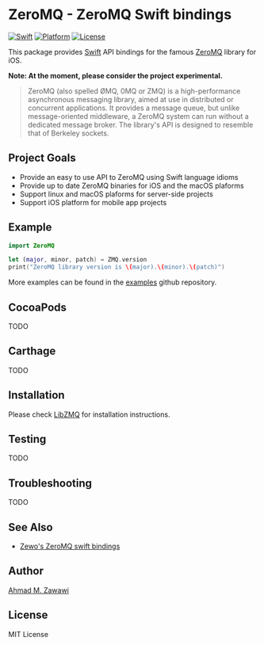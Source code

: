 # ZeroMQ - ZeroMQ Swift bindings

[![Swift][swift-badge]][swift-url]
[![Platform][platform-badge]][platform-url]
[![License][mit-badge]][mit-url]

This package provides [Swift](http://swift.org) API bindings for the famous
[ZeroMQ](http://zeromq.org) library for iOS.

**Note: At the moment, please consider the project experimental.**

> ZeroMQ (also spelled ØMQ, 0MQ or ZMQ) is a high-performance asynchronous
> messaging library, aimed at use in distributed or concurrent applications. It
> provides a message queue, but unlike message-oriented middleware, a ZeroMQ
> system can run without a dedicated message broker. The library's API is
> designed to resemble that of Berkeley sockets.

## Project Goals

- Provide an easy to use API to ZeroMQ using Swift language idioms
- Provide up to date ZeroMQ binaries for iOS and the macOS plaforms
- Support linux and macOS plaforms for server-side projects
- Support iOS platform for mobile app projects

## Example

```swift
import ZeroMQ

let (major, minor, patch) = ZMQ.version
print("ZeroMQ library version is \(major).\(minor).\(patch)")
```

More examples can be found in the
[examples](https://github.com/azawawi/swift-zmq-examples) github repository.

## CocoaPods

TODO

## Carthage

TODO

## Installation

Please check [LibZMQ](https://github.com/azawawi/swift-libzmq) for installation
instructions.

## Testing

TODO


## Troubleshooting

TODO

## See Also

- [Zewo's ZeroMQ swift bindings](https://github.com/ZewoGraveyard/ZeroMQ)

## Author

[Ahmad M. Zawawi](https://github.com/azawawi)

## License

MIT License

[swift-badge]: https://img.shields.io/badge/Swift-3.0-orange.svg?style=flat
[swift-url]: https://swift.org
[platform-badge]: https://img.shields.io/badge/Platforms-OS%20X%20--%20Linux-lightgray.svg?style=flat
[platform-url]: https://swift.org
[mit-badge]: https://img.shields.io/badge/License-MIT-blue.svg?style=flat
[mit-url]: https://tldrlegal.com/license/mit-license
